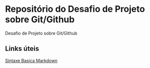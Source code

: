 # Repositório do Desafio de Projeto sobre Git/Github
Desafio de Projeto sobre Git/Github

## Links úteis
[Sintaxe Basica Markdown](https://www.markdownguide.org/basic-syntax/)
